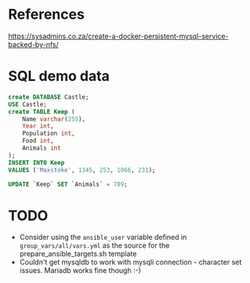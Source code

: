 # References

https://sysadmins.co.za/create-a-docker-persistent-mysql-service-backed-by-nfs/

# SQL demo data

```sql
create DATABASE Castle;
USE Castle;
create TABLE Keep (
    Name varchar(255),
    Year int,
    Population int,
    Food int,
    Animals int
);
INSERT INTO Keep
VALUES ('Maxstoke', 1345, 253, 1066, 231);
```

```sql
UPDATE `Keep` SET `Animals` = 789;
```

# TODO

* Consider using the `ansible_user` variable defined in `group_vars/all/vars.yml` as the source for the prepare_ansible_targets.sh template
* Couldn't get mysqldb to work with mysqli connection - character set issues. Mariadb works fine though :-)

